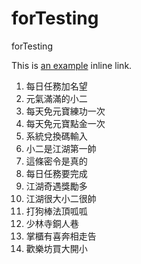 # forTesting
forTesting


This is [an example](fb-messenger://account) inline link.

1. 每日任務加名望
2. 元氣滿滿的小二
3. 每天免元寶練功一次
4. 每天免元寶點金一次
5. 系統兌換碼輸入
6. 小二是江湖第一帥
7. 這條密令是真的
8. 每日任務要完成
9. 江湖奇遇獎勵多
10. 江湖很大小二很帥
11. 打狗棒法頂呱呱
12. 少林寺銅人巷
13. 掌櫃有喜奔相走告
14. 歡樂坊買大開小
